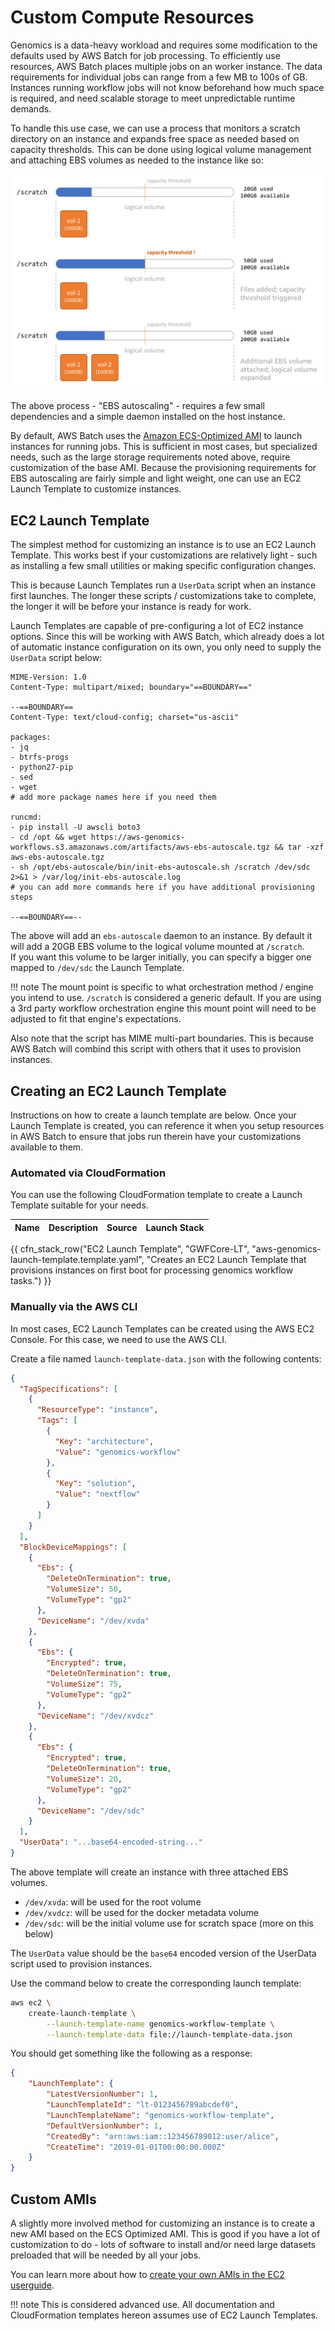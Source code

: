 # Custom Compute Resources

Genomics is a data-heavy workload and requires some modification to the defaults
used by AWS Batch for job processing.  To efficiently use resources, AWS Batch places multiple jobs on an worker instance.  The data requirements for individual jobs can range from a few MB to 100s of GB.  Instances running workflow jobs will not know beforehand how much space is required, and need scalable storage to meet unpredictable runtime demands.

To handle this use case, we can use a process that monitors a scratch directory on an instance and expands free space as needed based on capacity thresholds. This can be done using logical volume management and attaching EBS volumes as needed to the instance like so:

![Autoscaling EBS storage](images/ebs-autoscale.png)

The above process - "EBS autoscaling" - requires a few small dependencies and a simple daemon installed on the host instance.

By default, AWS Batch uses the [Amazon ECS-Optimized AMI](https://docs.aws.amazon.com/AmazonECS/latest/developerguide/ecs-optimized_AMI.html)
to launch instances for running jobs.  This is sufficient in most cases, but specialized needs, such as the large storage requirements noted above, require customization of the base AMI.  Because the provisioning requirements for EBS autoscaling are fairly simple and light weight, one can use an EC2 Launch Template to customize instances.

## EC2 Launch Template

The simplest method for customizing an instance is to use an EC2 Launch Template.
This works best if your customizations are relatively light - such as installing
a few small utilities or making specific configuration changes.

This is because Launch Templates run a `UserData` script when an instance first launches.
The longer these scripts / customizations take to complete, the longer it will
be before your instance is ready for work.

Launch Templates are capable of pre-configuring a lot of EC2 instance options.
Since this will be working with AWS Batch, which already does a lot of automatic 
instance configuration on its own, you only need to supply the `UserData`
script below:

```text
MIME-Version: 1.0
Content-Type: multipart/mixed; boundary="==BOUNDARY=="

--==BOUNDARY==
Content-Type: text/cloud-config; charset="us-ascii"

packages:
- jq
- btrfs-progs
- python27-pip
- sed
- wget
# add more package names here if you need them

runcmd:
- pip install -U awscli boto3
- cd /opt && wget https://aws-genomics-workflows.s3.amazonaws.com/artifacts/aws-ebs-autoscale.tgz && tar -xzf aws-ebs-autoscale.tgz
- sh /opt/ebs-autoscale/bin/init-ebs-autoscale.sh /scratch /dev/sdc  2>&1 > /var/log/init-ebs-autoscale.log
# you can add more commands here if you have additional provisioning steps

--==BOUNDARY==--
```

The above will add an `ebs-autoscale` daemon to an instance.  By default it will 
add a 20GB EBS volume to the logical volume mounted at `/scratch`.  
If you want this volume to be larger initially, you can specify a bigger one 
mapped to `/dev/sdc`  the Launch Template.

!!! note
    The mount point is specific to what orchestration method / engine you intend to use.  `/scratch` is considered a generic default.  If you are using a 3rd party workflow orchestration engine this mount point will need to be adjusted to fit that engine's expectations.

Also note that the script has MIME multi-part boundaries.  This is because AWS Batch will combind this script with others that it uses to provision instances.

## Creating an EC2 Launch Template

Instructions on how to create a launch template are below.  Once your Launch Template is created, you can reference it when you setup resources in AWS Batch to ensure that jobs run therein have your customizations available
to them.

### Automated via CloudFormation

You can use the following CloudFormation template to create a Launch Template
suitable for your needs.

| Name | Description | Source | Launch Stack |
| -- | -- | :--: | :--: |
{{ cfn_stack_row("EC2 Launch Template", "GWFCore-LT", "aws-genomics-launch-template.template.yaml", "Creates an EC2 Launch Template that provisions instances on first boot for processing genomics workflow tasks.") }}

### Manually via the AWS CLI

In most cases, EC2 Launch Templates can be created using the AWS EC2 Console.
For this case, we need to use the AWS CLI.

Create a file named `launch-template-data.json` with the following contents:

```json
{
  "TagSpecifications": [
    {
      "ResourceType": "instance",
      "Tags": [
        {
          "Key": "architecture",
          "Value": "genomics-workflow"
        },
        {
          "Key": "solution",
          "Value": "nextflow"
        }
      ]
    }
  ],
  "BlockDeviceMappings": [
    {
      "Ebs": {
        "DeleteOnTermination": true,
        "VolumeSize": 50,
        "VolumeType": "gp2"
      },
      "DeviceName": "/dev/xvda"
    },
    {
      "Ebs": {
        "Encrypted": true,
        "DeleteOnTermination": true,
        "VolumeSize": 75,
        "VolumeType": "gp2"
      },
      "DeviceName": "/dev/xvdcz"
    },
    {
      "Ebs": {
        "Encrypted": true,
        "DeleteOnTermination": true,
        "VolumeSize": 20,
        "VolumeType": "gp2"
      },
      "DeviceName": "/dev/sdc"
    }
  ],
  "UserData": "...base64-encoded-string..."
}
```

The above template will create an instance with three attached EBS volumes.

* `/dev/xvda`: will be used for the root volume
* `/dev/xvdcz`: will be used for the docker metadata volume
* `/dev/sdc`: will be the initial volume use for scratch space (more on this below)

The `UserData` value should be the `base64` encoded version of the UserData script used to provision instances.

Use the command below to create the corresponding launch template:

```bash
aws ec2 \
    create-launch-template \
        --launch-template-name genomics-workflow-template \
        --launch-template-data file://launch-template-data.json
```

You should get something like the following as a response:

```json
{
    "LaunchTemplate": {
        "LatestVersionNumber": 1, 
        "LaunchTemplateId": "lt-0123456789abcdef0", 
        "LaunchTemplateName": "genomics-workflow-template", 
        "DefaultVersionNumber": 1, 
        "CreatedBy": "arn:aws:iam::123456789012:user/alice", 
        "CreateTime": "2019-01-01T00:00:00.000Z"
    }
}
```

## Custom AMIs

A slightly more involved method for customizing an instance is
to create a new AMI based on the ECS Optimized AMI.  This is good if you have 
a lot of customization to do - lots of software to install and/or need large 
datasets preloaded that will be needed by all your jobs.

You can learn more about how to [create your own AMIs in the EC2 userguide](https://docs.aws.amazon.com/AWSEC2/latest/UserGuide/AMIs.html).

!!! note
    This is considered advanced use.  All documentation and CloudFormation templates hereon assumes use of EC2 Launch Templates.
